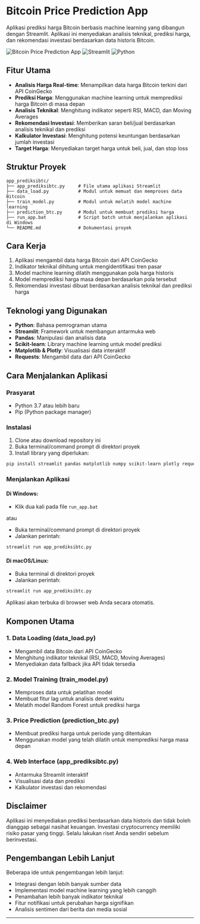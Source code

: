 # Bitcoin Price Prediction App

Aplikasi prediksi harga Bitcoin berbasis machine learning yang dibangun dengan Streamlit. Aplikasi ini menyediakan analisis teknikal, prediksi harga, dan rekomendasi investasi berdasarkan data historis Bitcoin.

![Bitcoin Price Prediction App](https://img.shields.io/badge/Bitcoin-Price%20Prediction-orange)
![Streamlit](https://img.shields.io/badge/Streamlit-App-FF4B4B)
![Python](https://img.shields.io/badge/Python-3.7+-blue)

## Fitur Utama

- **Analisis Harga Real-time**: Menampilkan data harga Bitcoin terkini dari API CoinGecko
- **Prediksi Harga**: Menggunakan machine learning untuk memprediksi harga Bitcoin di masa depan
- **Analisis Teknikal**: Menghitung indikator seperti RSI, MACD, dan Moving Averages
- **Rekomendasi Investasi**: Memberikan saran beli/jual berdasarkan analisis teknikal dan prediksi
- **Kalkulator Investasi**: Menghitung potensi keuntungan berdasarkan jumlah investasi
- **Target Harga**: Menyediakan target harga untuk beli, jual, dan stop loss

## Struktur Proyek

```
app_prediksibtc/
├── app_prediksibtc.py     # File utama aplikasi Streamlit
├── data_load.py           # Modul untuk memuat dan memproses data Bitcoin
├── train_model.py         # Modul untuk melatih model machine learning
├── prediction_btc.py      # Modul untuk membuat prediksi harga
├── run_app.bat            # Script batch untuk menjalankan aplikasi di Windows
└── README.md              # Dokumentasi proyek
```

## Cara Kerja

1. Aplikasi mengambil data harga Bitcoin dari API CoinGecko
2. Indikator teknikal dihitung untuk mengidentifikasi tren pasar
3. Model machine learning dilatih menggunakan pola harga historis
4. Model memprediksi harga masa depan berdasarkan pola tersebut
5. Rekomendasi investasi dibuat berdasarkan analisis teknikal dan prediksi harga

## Teknologi yang Digunakan

- **Python**: Bahasa pemrograman utama
- **Streamlit**: Framework untuk membangun antarmuka web
- **Pandas**: Manipulasi dan analisis data
- **Scikit-learn**: Library machine learning untuk model prediksi
- **Matplotlib & Plotly**: Visualisasi data interaktif
- **Requests**: Mengambil data dari API CoinGecko

## Cara Menjalankan Aplikasi

### Prasyarat

- Python 3.7 atau lebih baru
- Pip (Python package manager)

### Instalasi

1. Clone atau download repository ini
2. Buka terminal/command prompt di direktori proyek
3. Install library yang diperlukan:

```bash
pip install streamlit pandas matplotlib numpy scikit-learn plotly requests
```

### Menjalankan Aplikasi

#### Di Windows:
- Klik dua kali pada file `run_app.bat`

atau

- Buka terminal/command prompt di direktori proyek
- Jalankan perintah:

```bash
streamlit run app_prediksibtc.py
```

#### Di macOS/Linux:
- Buka terminal di direktori proyek
- Jalankan perintah:

```bash
streamlit run app_prediksibtc.py
```

Aplikasi akan terbuka di browser web Anda secara otomatis.

## Komponen Utama

### 1. Data Loading (data_load.py)
- Mengambil data Bitcoin dari API CoinGecko
- Menghitung indikator teknikal (RSI, MACD, Moving Averages)
- Menyediakan data fallback jika API tidak tersedia

### 2. Model Training (train_model.py)
- Memproses data untuk pelatihan model
- Membuat fitur lag untuk analisis deret waktu
- Melatih model Random Forest untuk prediksi harga

### 3. Price Prediction (prediction_btc.py)
- Membuat prediksi harga untuk periode yang ditentukan
- Menggunakan model yang telah dilatih untuk memprediksi harga masa depan

### 4. Web Interface (app_prediksibtc.py)
- Antarmuka Streamlit interaktif
- Visualisasi data dan prediksi
- Kalkulator investasi dan rekomendasi

## Disclaimer

Aplikasi ini menyediakan prediksi berdasarkan data historis dan tidak boleh dianggap sebagai nasihat keuangan. Investasi cryptocurrency memiliki risiko pasar yang tinggi. Selalu lakukan riset Anda sendiri sebelum berinvestasi.

## Pengembangan Lebih Lanjut

Beberapa ide untuk pengembangan lebih lanjut:
- Integrasi dengan lebih banyak sumber data
- Implementasi model machine learning yang lebih canggih
- Penambahan lebih banyak indikator teknikal
- Fitur notifikasi untuk perubahan harga signifikan
- Analisis sentimen dari berita dan media sosial

---
